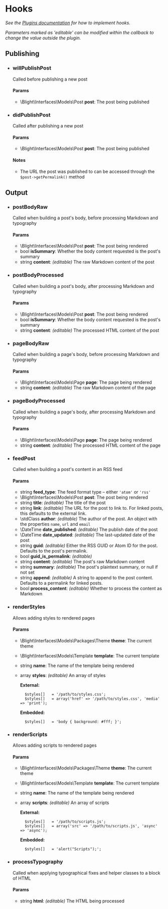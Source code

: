 Hooks
=====

_See the [Plugins documentation](Plugins.md) for how to implement hooks._

_Parameters marked as 'editable' can be modified within the callback to change the value outside the plugin._


Publishing
----------

- ### willPublishPost

	Called before publishing a new post

	#### Params

	- \Blight\Interfaces\Models\Post **post**: The post being published


- ### didPublishPost

	Called after publishing a new post

	#### Params

	- \Blight\Interfaces\Models\Post **post**: The post being published

	#### Notes

	- The URL the post was published to can be accessed through the `$post->getPermalink()` method


Output
------

- ### postBodyRaw

	Called when building a post's body, before processing Markdown and typography

	#### Params

	- \Blight\Interfaces\Models\Post **post**: The post being rendered
	- bool **isSummary**: Whether the body content requested is the post's summary
	- string **content**: _(editable)_ The raw Markdown content of the post


- ### postBodyProcessed

	Called when building a post's body, after processing Markdown and typography

	#### Params

	- \Blight\Interfaces\Models\Post **post**: The post being rendered
	- bool **isSummary**: Whether the body content requested is the post's summary
	- string **content**: _(editable)_ The processed HTML content of the post


- ### pageBodyRaw

	Called when building a page's body, before processing Markdown and typography

	#### Params

	- \Blight\Interfaces\Models\Page **page**: The page being rendered
	- string **content**: _(editable)_ The raw Markdown content of the page


- ### pageBodyProcessed

	Called when building a page's body, after processing Markdown and typography

	#### Params

	- \Blight\Interfaces\Models\Page **page**: The page being rendered
	- string **content**: _(editable)_ The processed HTML content of the page


- ### feedPost

	Called when building a post's content in an RSS feed

	#### Params

	- string **feed_type**: The feed format type – either `'atom'` or `'rss'`
	- \Blight\Interfaces\Models\Post **post**: The post being rendered
	- string **title**: _(editable)_ The title of the post
	- string **link**: _(editable)_ The URL for the post to link to. For linked posts, this defaults to the external link.
	- \stdClass **author**: _(editable)_ The author of the post. An object with the properties `name`, `url` and `email`
	- \DateTime **date_published**: _(editable)_ The publish date of the post
	- \DateTime **date_updated**: _(editable)_ The last-updated date of the post
	- string **guid**: _(editable)_ Either the RSS GUID or Atom ID for the post. Defaults to the post's permalink.
	- bool **guid_is_permalink**: _(editable)_
	- string **content**: _(editable)_ The post's raw Markdown content
	- string **summary**: _(editable)_ The post's plaintext summary, or null if not set
	- string **append**: _(editable)_ A string to append to the post content. Defaults to a permalink for linked posts.
	- bool **process_content**: _(editable)_ Whether to process the content as Markdown


- ### renderStyles

	Allows adding styles to rendered pages

	#### Params

	- \Blight\Interfaces\Models\Packages\Theme **theme**: The current theme
	- \Blight\Interfaces\Models\Template **template**: The current template
	- string **name**: The name of the template being rendered
	- array **styles**: _(editable)_ An array of styles

		**External:**

			$styles[]	= '/path/to/styles.css';
			$styles[]	= array('href' => '/path/to/styles.css', 'media' => 'print');

		**Embedded:**

			$styles[]	= 'body { background: #fff; }';


- ### renderScripts

	Allows adding scripts to rendered pages

	#### Params

	- \Blight\Interfaces\Models\Packages\Theme **theme**: The current theme
	- \Blight\Interfaces\Models\Template **template**: The current template
	- string **name**: The name of the template being rendered
	- array **scripts**: _(editable)_ An array of scripts

		**External:**

			$styles[]	= '/path/to/scripts.js';
			$styles[]	= array('src' => '/path/to/scripts.js', 'async' => 'async');

		**Embedded:**

			$styles[]	= 'alert("Scripts");';


- ### processTypography

	Called when applying typographical fixes and helper classes to a block of HTML

	#### Params

	- string **html**: _(editable)_ The HTML being processed
